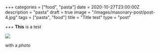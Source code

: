 +++
categories = ["food", "pasta"]
date = 2020-10-27T23:00:00Z
description = "pasta"
draft = true
image = "/images/masonary-post/post-4.jpg"
tags = ["pasta", "food"]
title = "Title test"
type = "post"

+++
**This** is a test

![](/images/masonary-post/post-12.jpg) 

with a _photo_